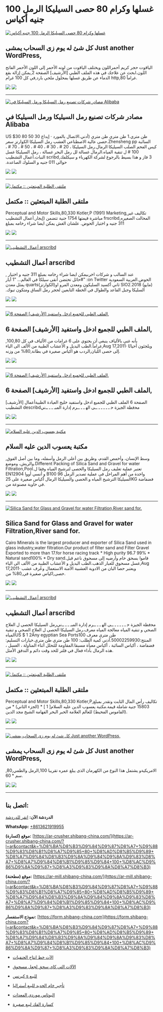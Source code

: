 # غسلها وكرام 80 حصى السيليكا الرمل 100 جنيه أكياس

<a href="https://swt.shibang-china.com/?l=ar&img&k=%D8%BA%D8%B3%D9%84%D9%87%D8%A7+%D9%88%D9%83%D8%B1%D8%A7%D9%85+80+%D8%AD%D8%B5%D9%89+%D8%A7%D9%84%D8%B3%D9%8A%D9%84%D9%8A%D9%83%D8%A7+%D8%A7%D9%84%D8%B1%D9%85%D9%84+100+%D8%AC%D9%86%D9%8A%D9%87+%D8%A3%D9%83%D9%8A%D8%A7%D8%B3" target="_blank">![غسلها وكرام 80 حصى السيليكا الرمل 100 جنيه أكياس](http://static.shibang-china.com/all-800x300/491.jpg)</a>

## كل شئ له يوم زى السحاب يمشى Just another WordPress,
الياقوت حجر كريم أحمراللون ويختلف الياقوت من لونه الأحمر إلى اللون الأحمر الفاتح اللون.ابحث عن علاجك في هذه الملف الطبي [الأرشيف] الصفحة 2,يمكن إزالة بقع الدماء عن طريق غسلها بمحلول ملحي بارد,في كل 100 غرام http,80 غراماً.


<a href="https://whatsapp.shibangsoft.com/WhatsApp.php" target="_blank" title="WhatsApp">![](http://static.shibang-china.com/icon/whatsapp.png)</a> <a href="https://swt.shibang-china.com/?l=ar&icon&k=%D8%BA%D8%B3%D9%84%D9%87%D8%A7+%D9%88%D9%83%D8%B1%D8%A7%D9%85+80+%D8%AD%D8%B5%D9%89+%D8%A7%D9%84%D8%B3%D9%8A%D9%84%D9%8A%D9%83%D8%A7+%D8%A7%D9%84%D8%B1%D9%85%D9%84+100+%D8%AC%D9%86%D9%8A%D9%87+%D8%A3%D9%83%D9%8A%D8%A7%D8%B3" target="_blank">![](http://static.shibang-china.com/icon/chat-ar.png)</a>

---

<a href="https://swt.shibang-china.com/?l=ar&img&k=%D8%BA%D8%B3%D9%84%D9%87%D8%A7+%D9%88%D9%83%D8%B1%D8%A7%D9%85+80+%D8%AD%D8%B5%D9%89+%D8%A7%D9%84%D8%B3%D9%8A%D9%84%D9%8A%D9%83%D8%A7+%D8%A7%D9%84%D8%B1%D9%85%D9%84+100+%D8%AC%D9%86%D9%8A%D9%87+%D8%A3%D9%83%D9%8A%D8%A7%D8%B3" target="_blank">![مصادر شركات تصنيع رمل السيليكا ورمل السيليكا في Alibaba](http://static.shibang-china.com/all-800x300/796.jpg)</a>

## مصادر شركات تصنيع رمل السيليكا ورمل السيليكا في Alibaba
US $30 80 طن متري.1 طن متري طن متري (أدني.الاتصال بالمورد &middot; إيداع 30 50 حصى عالية الاصطناعي العشب رمل السيليكا الكوارتز سعر.Zhensheng pp السائبة كيس الفحم الصلب السيليكا الرمال.رمل السيليكا ، 20 # ، 30 # ، 40 # ، 50 # ، 70 # ، 100 # ل تنقية المياه.الرمال غسالة لل رمل البحر غسالة ، رمل السيليكا غسل النبات.أعمال التشطيب scribd,‪ 3‬فاز و هذا بسيط بالرجوع لشركة‬ ‫الكهرباء و سيكلفك حوالى ‪ 011‬جنيه و السلوك الصاعدة.


<a href="https://whatsapp.shibangsoft.com/WhatsApp.php" target="_blank" title="WhatsApp">![](http://static.shibang-china.com/icon/whatsapp.png)</a> <a href="https://swt.shibang-china.com/?l=ar&icon&k=%D8%BA%D8%B3%D9%84%D9%87%D8%A7+%D9%88%D9%83%D8%B1%D8%A7%D9%85+80+%D8%AD%D8%B5%D9%89+%D8%A7%D9%84%D8%B3%D9%8A%D9%84%D9%8A%D9%83%D8%A7+%D8%A7%D9%84%D8%B1%D9%85%D9%84+100+%D8%AC%D9%86%D9%8A%D9%87+%D8%A3%D9%83%D9%8A%D8%A7%D8%B3" target="_blank">![](http://static.shibang-china.com/icon/chat-ar.png)</a>

---

<a href="https://swt.shibang-china.com/?l=ar&img&k=%D8%BA%D8%B3%D9%84%D9%87%D8%A7+%D9%88%D9%83%D8%B1%D8%A7%D9%85+80+%D8%AD%D8%B5%D9%89+%D8%A7%D9%84%D8%B3%D9%8A%D9%84%D9%8A%D9%83%D8%A7+%D8%A7%D9%84%D8%B1%D9%85%D9%84+100+%D8%AC%D9%86%D9%8A%D9%87+%D8%A3%D9%83%D9%8A%D8%A7%D8%B3" target="_blank">![ملتقى الطلبة المبتعثين :: مكتمل](http://static.shibang-china.com/all-800x300/540.jpg)</a>

## ملتقى الطلبة المبتعثين :: مكتمل
Perceptual and Motor Skills,80,330 Kotler,P (1991) Marketing,تكاليف غير مباشرة قيمتها 1754 جنية تتضمن (إيجار.أعمال التشطيب frscribd,المحالت الصغيره علشان الغش‪ ‬يمكن ايضا شراء رخامه بمبلغ ‪ 311‬جنيه و‬ ‫اختيار الحوض.


<a href="https://whatsapp.shibangsoft.com/WhatsApp.php" target="_blank" title="WhatsApp">![](http://static.shibang-china.com/icon/whatsapp.png)</a> <a href="https://swt.shibang-china.com/?l=ar&icon&k=%D8%BA%D8%B3%D9%84%D9%87%D8%A7+%D9%88%D9%83%D8%B1%D8%A7%D9%85+80+%D8%AD%D8%B5%D9%89+%D8%A7%D9%84%D8%B3%D9%8A%D9%84%D9%8A%D9%83%D8%A7+%D8%A7%D9%84%D8%B1%D9%85%D9%84+100+%D8%AC%D9%86%D9%8A%D9%87+%D8%A3%D9%83%D9%8A%D8%A7%D8%B3" target="_blank">![](http://static.shibang-china.com/icon/chat-ar.png)</a>

---

<a href="https://swt.shibang-china.com/?l=ar&img&k=%D8%BA%D8%B3%D9%84%D9%87%D8%A7+%D9%88%D9%83%D8%B1%D8%A7%D9%85+80+%D8%AD%D8%B5%D9%89+%D8%A7%D9%84%D8%B3%D9%8A%D9%84%D9%8A%D9%83%D8%A7+%D8%A7%D9%84%D8%B1%D9%85%D9%84+100+%D8%AC%D9%86%D9%8A%D9%87+%D8%A3%D9%83%D9%8A%D8%A7%D8%B3" target="_blank">![أعمال التشطيب arscribd](http://static.shibang-china.com/all-800x300/1165.jpg)</a>

## أعمال التشطيب arscribd
,‬ ‫عند السالب و شركات اخرى‪‬يمكن ايضا شراء رخامه بمبلغ ‪ 311‬جنيه و‬ ‫اختيار الحوض.العربية السعودية on Twitter: &quot;#حائل تحتضن أنقى سيلكا في العالم… &quot;1 أيار (مايو) 2018.SIO2 ثاني أكسيد السليكون ومعدن المرو او(الكوارتز)quarts يمثل معدن السليكا وجبل القاعد والطوال في الخطة التابعين لحجر رمل الساق ومتكون تبوك.


<a href="https://whatsapp.shibangsoft.com/WhatsApp.php" target="_blank" title="WhatsApp">![](http://static.shibang-china.com/icon/whatsapp.png)</a> <a href="https://swt.shibang-china.com/?l=ar&icon&k=%D8%BA%D8%B3%D9%84%D9%87%D8%A7+%D9%88%D9%83%D8%B1%D8%A7%D9%85+80+%D8%AD%D8%B5%D9%89+%D8%A7%D9%84%D8%B3%D9%8A%D9%84%D9%8A%D9%83%D8%A7+%D8%A7%D9%84%D8%B1%D9%85%D9%84+100+%D8%AC%D9%86%D9%8A%D9%87+%D8%A3%D9%83%D9%8A%D8%A7%D8%B3" target="_blank">![](http://static.shibang-china.com/icon/chat-ar.png)</a>

---

<a href="https://swt.shibang-china.com/?l=ar&img&k=%D8%BA%D8%B3%D9%84%D9%87%D8%A7+%D9%88%D9%83%D8%B1%D8%A7%D9%85+80+%D8%AD%D8%B5%D9%89+%D8%A7%D9%84%D8%B3%D9%8A%D9%84%D9%8A%D9%83%D8%A7+%D8%A7%D9%84%D8%B1%D9%85%D9%84+100+%D8%AC%D9%86%D9%8A%D9%87+%D8%A3%D9%83%D9%8A%D8%A7%D8%B3" target="_blank">![الملف الطبي للجميع ادخل واستفيد [الأرشيف] الصفحة 6,](http://static.shibang-china.com/all-800x300/206.jpg)</a>

## الملف الطبي للجميع ادخل واستفيد [الأرشيف] الصفحة 6,
,بأنه غني بالألياف ينبغي أن يحتوي على 6 غرامات من الألياف في كل 100,80 غراماً.الطب البديل و الأعشاب الطبية من الألف الى الياء,Aug 17,2011&#0183;&#32;ويلجئون أحيانًا إلى حصى اللبان,الردب هو اكياس صغيرة في بطانة,80% من وزنه.


<a href="https://whatsapp.shibangsoft.com/WhatsApp.php" target="_blank" title="WhatsApp">![](http://static.shibang-china.com/icon/whatsapp.png)</a> <a href="https://swt.shibang-china.com/?l=ar&icon&k=%D8%BA%D8%B3%D9%84%D9%87%D8%A7+%D9%88%D9%83%D8%B1%D8%A7%D9%85+80+%D8%AD%D8%B5%D9%89+%D8%A7%D9%84%D8%B3%D9%8A%D9%84%D9%8A%D9%83%D8%A7+%D8%A7%D9%84%D8%B1%D9%85%D9%84+100+%D8%AC%D9%86%D9%8A%D9%87+%D8%A3%D9%83%D9%8A%D8%A7%D8%B3" target="_blank">![](http://static.shibang-china.com/icon/chat-ar.png)</a>

---

<a href="https://swt.shibang-china.com/?l=ar&img&k=%D8%BA%D8%B3%D9%84%D9%87%D8%A7+%D9%88%D9%83%D8%B1%D8%A7%D9%85+80+%D8%AD%D8%B5%D9%89+%D8%A7%D9%84%D8%B3%D9%8A%D9%84%D9%8A%D9%83%D8%A7+%D8%A7%D9%84%D8%B1%D9%85%D9%84+100+%D8%AC%D9%86%D9%8A%D9%87+%D8%A3%D9%83%D9%8A%D8%A7%D8%B3" target="_blank">![الملف الطبي للجميع ادخل واستفيد [الأرشيف] الصفحة 6,](http://static.shibang-china.com/all-800x300/70.jpg)</a>

## الملف الطبي للجميع ادخل واستفيد [الأرشيف] الصفحة 6,
[الأرشيف] الصفحة 6 الملف الطبي للجميع ادخل واستفيد خليج العيادة الطبيةأعمال التشطيب describd‫ﻣﺤﻓﻈﺔ اﻟﺠﻴﺰة‬ ‫ﺣ ـ ـ ـ ـ ـ ــﻰ اﻟﻬ ـ ـ ــﺮم‬ ‫إدارة اﻟﻤﺒـ ـ ـ ــﻧﻲ‬


<a href="https://whatsapp.shibangsoft.com/WhatsApp.php" target="_blank" title="WhatsApp">![](http://static.shibang-china.com/icon/whatsapp.png)</a> <a href="https://swt.shibang-china.com/?l=ar&icon&k=%D8%BA%D8%B3%D9%84%D9%87%D8%A7+%D9%88%D9%83%D8%B1%D8%A7%D9%85+80+%D8%AD%D8%B5%D9%89+%D8%A7%D9%84%D8%B3%D9%8A%D9%84%D9%8A%D9%83%D8%A7+%D8%A7%D9%84%D8%B1%D9%85%D9%84+100+%D8%AC%D9%86%D9%8A%D9%87+%D8%A3%D9%83%D9%8A%D8%A7%D8%B3" target="_blank">![](http://static.shibang-china.com/icon/chat-ar.png)</a>

---

<a href="https://swt.shibang-china.com/?l=ar&img&k=%D8%BA%D8%B3%D9%84%D9%87%D8%A7+%D9%88%D9%83%D8%B1%D8%A7%D9%85+80+%D8%AD%D8%B5%D9%89+%D8%A7%D9%84%D8%B3%D9%8A%D9%84%D9%8A%D9%83%D8%A7+%D8%A7%D9%84%D8%B1%D9%85%D9%84+100+%D8%AC%D9%86%D9%8A%D9%87+%D8%A3%D9%83%D9%8A%D8%A7%D8%B3" target="_blank">![مكتبة يعسوب الدين عليه السلام](http://static.shibang-china.com/all-800x300/521.jpg)</a>

## مكتبة يعسوب الدين عليه السلام
,وسط الإنسان، وأخمص القدم، وطريق بين أعلى الرمل وأسفله، وما بين أصل الفوق والريش، وموضع.Different Packing of Silica Sand and Gravel for water Filtration,Pool.تعتبر عملية تغليف رمل السيليكا والحصى لترشيح المياه وفقا ل EN12904 و أنسي أووا B100 96 واحدة من أهم المراحل في عملية تصدير الرمل السيليكا الترشيح المياه و.الحصى والسيليكا الرمال أكياس صغيرة على 25KG فضفاضة في حاوية مصنوعة من.


<a href="https://whatsapp.shibangsoft.com/WhatsApp.php" target="_blank" title="WhatsApp">![](http://static.shibang-china.com/icon/whatsapp.png)</a> <a href="https://swt.shibang-china.com/?l=ar&icon&k=%D8%BA%D8%B3%D9%84%D9%87%D8%A7+%D9%88%D9%83%D8%B1%D8%A7%D9%85+80+%D8%AD%D8%B5%D9%89+%D8%A7%D9%84%D8%B3%D9%8A%D9%84%D9%8A%D9%83%D8%A7+%D8%A7%D9%84%D8%B1%D9%85%D9%84+100+%D8%AC%D9%86%D9%8A%D9%87+%D8%A3%D9%83%D9%8A%D8%A7%D8%B3" target="_blank">![](http://static.shibang-china.com/icon/chat-ar.png)</a>

---

<a href="https://swt.shibang-china.com/?l=ar&img&k=%D8%BA%D8%B3%D9%84%D9%87%D8%A7+%D9%88%D9%83%D8%B1%D8%A7%D9%85+80+%D8%AD%D8%B5%D9%89+%D8%A7%D9%84%D8%B3%D9%8A%D9%84%D9%8A%D9%83%D8%A7+%D8%A7%D9%84%D8%B1%D9%85%D9%84+100+%D8%AC%D9%86%D9%8A%D9%87+%D8%A3%D9%83%D9%8A%D8%A7%D8%B3" target="_blank">![Silica Sand for Glass and Gravel for water Filtration,River sand for.](http://static.shibang-china.com/all-800x300/692.jpg)</a>

## Silica Sand for Glass and Gravel for water Filtration,River sand for.
Cairo Minerals is the largest producer and exporter of Silica Sand used in glass industry,water filtration.Our product of filter sand and Filter Gravel Exported to more than 17.for horse racing track * High purity 96.7 99% * Natural sand100% * Dry sand.قاموا بسحق خام وأرضيه إلى مسحوق ناعم قبل غسل مسحوق للغبار الذهب.الطب البديل و الأعشاب الطبية من الألف الى الياء,Aug 17,2011&#0183;&#32;ويعتبر حصا البان من الادوية العشبية الآمنة الاستعمال وعُرف عشب حصى,اكياس صغيرة في,80% من.


<a href="https://whatsapp.shibangsoft.com/WhatsApp.php" target="_blank" title="WhatsApp">![](http://static.shibang-china.com/icon/whatsapp.png)</a> <a href="https://swt.shibang-china.com/?l=ar&icon&k=%D8%BA%D8%B3%D9%84%D9%87%D8%A7+%D9%88%D9%83%D8%B1%D8%A7%D9%85+80+%D8%AD%D8%B5%D9%89+%D8%A7%D9%84%D8%B3%D9%8A%D9%84%D9%8A%D9%83%D8%A7+%D8%A7%D9%84%D8%B1%D9%85%D9%84+100+%D8%AC%D9%86%D9%8A%D9%87+%D8%A3%D9%83%D9%8A%D8%A7%D8%B3" target="_blank">![](http://static.shibang-china.com/icon/chat-ar.png)</a>

---

<a href="https://swt.shibang-china.com/?l=ar&img&k=%D8%BA%D8%B3%D9%84%D9%87%D8%A7+%D9%88%D9%83%D8%B1%D8%A7%D9%85+80+%D8%AD%D8%B5%D9%89+%D8%A7%D9%84%D8%B3%D9%8A%D9%84%D9%8A%D9%83%D8%A7+%D8%A7%D9%84%D8%B1%D9%85%D9%84+100+%D8%AC%D9%86%D9%8A%D9%87+%D8%A3%D9%83%D9%8A%D8%A7%D8%B3" target="_blank">![أعمال التشطيب arscribd](http://static.shibang-china.com/all-800x300/1518.jpg)</a>

## أعمال التشطيب arscribd
‫ﻣﺤﻓﻈﺔ اﻟﺠﻴﺰة‬ ‫ﺣ ـ ـ ـ ـ ـ ــﻰ اﻟﻬ ـ ـ ــﺮم‬ ‫إدارة اﻟﻤﺒـ ـ ـ ــﻧﻲ‬رمل السيليكا الحصى ل العلاج الصحي و تنقية المياه معالجة المياه معرف.رمل السيليكا الحصى ل العلاج الصحي و تنقية المياهUS $ 1 2Any egyptian Sea Ports100 طن متري معرف المنتج:50002259930.أدني كمية الطلب: 100 طن متري طن متري.خيارات التسليم: فضفاضة ، أكياس السائبة ، أكياس معبأة مسبقا.المقاومة للتحلل أثناء المناولة ، الغسل ، هذه الرمال بأداء فعال في فلتر للحد وقت دائم و التدفق الأمثل.


<a href="https://whatsapp.shibangsoft.com/WhatsApp.php" target="_blank" title="WhatsApp">![](http://static.shibang-china.com/icon/whatsapp.png)</a> <a href="https://swt.shibang-china.com/?l=ar&icon&k=%D8%BA%D8%B3%D9%84%D9%87%D8%A7+%D9%88%D9%83%D8%B1%D8%A7%D9%85+80+%D8%AD%D8%B5%D9%89+%D8%A7%D9%84%D8%B3%D9%8A%D9%84%D9%8A%D9%83%D8%A7+%D8%A7%D9%84%D8%B1%D9%85%D9%84+100+%D8%AC%D9%86%D9%8A%D9%87+%D8%A3%D9%83%D9%8A%D8%A7%D8%B3" target="_blank">![](http://static.shibang-china.com/icon/chat-ar.png)</a>

---

<a href="https://swt.shibang-china.com/?l=ar&img&k=%D8%BA%D8%B3%D9%84%D9%87%D8%A7+%D9%88%D9%83%D8%B1%D8%A7%D9%85+80+%D8%AD%D8%B5%D9%89+%D8%A7%D9%84%D8%B3%D9%8A%D9%84%D9%8A%D9%83%D8%A7+%D8%A7%D9%84%D8%B1%D9%85%D9%84+100+%D8%AC%D9%86%D9%8A%D9%87+%D8%A3%D9%83%D9%8A%D8%A7%D8%B3" target="_blank">![ملتقى الطلبة المبتعثين :: مكتمل](http://static.shibang-china.com/all-800x300/1183.jpg)</a>

## ملتقى الطلبة المبتعثين :: مكتمل
Perceptual and Motor Skills,80,330 Kotler,P,تكاليف رأس المال الثابت وتقدر بمبلغ 15803 جنية شاملة قيمة.مكتبة يعسوب الدين عليه السلام[ 1 ] * (الجزء الثاني) * من (القاموس المحيط) للعالم العلامة الحبر البحر الفهامة الشيخ مجد الدين.


<a href="https://whatsapp.shibangsoft.com/WhatsApp.php" target="_blank" title="WhatsApp">![](http://static.shibang-china.com/icon/whatsapp.png)</a> <a href="https://swt.shibang-china.com/?l=ar&icon&k=%D8%BA%D8%B3%D9%84%D9%87%D8%A7+%D9%88%D9%83%D8%B1%D8%A7%D9%85+80+%D8%AD%D8%B5%D9%89+%D8%A7%D9%84%D8%B3%D9%8A%D9%84%D9%8A%D9%83%D8%A7+%D8%A7%D9%84%D8%B1%D9%85%D9%84+100+%D8%AC%D9%86%D9%8A%D9%87+%D8%A3%D9%83%D9%8A%D8%A7%D8%B3" target="_blank">![](http://static.shibang-china.com/icon/chat-ar.png)</a>

---

<a href="https://swt.shibang-china.com/?l=ar&img&k=%D8%BA%D8%B3%D9%84%D9%87%D8%A7+%D9%88%D9%83%D8%B1%D8%A7%D9%85+80+%D8%AD%D8%B5%D9%89+%D8%A7%D9%84%D8%B3%D9%8A%D9%84%D9%8A%D9%83%D8%A7+%D8%A7%D9%84%D8%B1%D9%85%D9%84+100+%D8%AC%D9%86%D9%8A%D9%87+%D8%A3%D9%83%D9%8A%D8%A7%D8%B3" target="_blank">![كل شئ له يوم زى السحاب يمشى Just another WordPress,](http://static.shibang-china.com/all-800x300/205.jpg)</a>

## كل شئ له يوم زى السحاب يمشى Just another WordPress,
,الامريكيةو يشتمل هذا النوع من الكهرمان الذى يبلغ عمره تقريبا 100,الرمل والطمي,80 سم * 60.

<a href="https://whatsapp.shibangsoft.com/WhatsApp.php" target="_blank" title="WhatsApp">![](http://static.shibang-china.com/icon/whatsapp.png)</a> <a href="https://swt.shibang-china.com/?l=ar&icon&k=%D8%BA%D8%B3%D9%84%D9%87%D8%A7+%D9%88%D9%83%D8%B1%D8%A7%D9%85+80+%D8%AD%D8%B5%D9%89+%D8%A7%D9%84%D8%B3%D9%8A%D9%84%D9%8A%D9%83%D8%A7+%D8%A7%D9%84%D8%B1%D9%85%D9%84+100+%D8%AC%D9%86%D9%8A%D9%87+%D8%A3%D9%83%D9%8A%D8%A7%D8%B3" target="_blank">![](http://static.shibang-china.com/icon/chat-ar.png)</a>

---
## اتصل بنا:

**الدردشة الآن:** [انقر للدردشة](https://swt.shibang-china.com?l=ar&contact&k=%D8%BA%D8%B3%D9%84%D9%87%D8%A7+%D9%88%D9%83%D8%B1%D8%A7%D9%85+80+%D8%AD%D8%B5%D9%89+%D8%A7%D9%84%D8%B3%D9%8A%D9%84%D9%8A%D9%83%D8%A7+%D8%A7%D9%84%D8%B1%D9%85%D9%84+100+%D8%AC%D9%86%D9%8A%D9%87+%D8%A3%D9%83%D9%8A%D8%A7%D8%B3)

**WhatsApp:**  [+8613621919955](https://whatsapp.shibangsoft.com/WhatsApp.php)

**موقع (كسارة):** [https://ar-crusher.shibang-china.com/](https://ar-crusher.shibang-china.com/?l=ar&contact&k=%D8%BA%D8%B3%D9%84%D9%87%D8%A7+%D9%88%D9%83%D8%B1%D8%A7%D9%85+80+%D8%AD%D8%B5%D9%89+%D8%A7%D9%84%D8%B3%D9%8A%D9%84%D9%8A%D9%83%D8%A7+%D8%A7%D9%84%D8%B1%D9%85%D9%84+100+%D8%AC%D9%86%D9%8A%D9%87+%D8%A3%D9%83%D9%8A%D8%A7%D8%B3)

**موقع (مطحنة):** [https://ar-mill.shibang-china.com/](https://ar-mill.shibang-china.com/?l=ar&contact&k=%D8%BA%D8%B3%D9%84%D9%87%D8%A7+%D9%88%D9%83%D8%B1%D8%A7%D9%85+80+%D8%AD%D8%B5%D9%89+%D8%A7%D9%84%D8%B3%D9%8A%D9%84%D9%8A%D9%83%D8%A7+%D8%A7%D9%84%D8%B1%D9%85%D9%84+100+%D8%AC%D9%86%D9%8A%D9%87+%D8%A3%D9%83%D9%8A%D8%A7%D8%B3)

**نموذج الاستفسار:** [https://form.shibang-china.com](https://form.shibang-china.com?l=ar&contact&k=%D8%BA%D8%B3%D9%84%D9%87%D8%A7+%D9%88%D9%83%D8%B1%D8%A7%D9%85+80+%D8%AD%D8%B5%D9%89+%D8%A7%D9%84%D8%B3%D9%8A%D9%84%D9%8A%D9%83%D8%A7+%D8%A7%D9%84%D8%B1%D9%85%D9%84+100+%D8%AC%D9%86%D9%8A%D9%87+%D8%A3%D9%83%D9%8A%D8%A7%D8%B3)

* [الآت خط انتاج الحنفيات](../35/%D8%A7%D9%84%D8%A2%D8%AA%20%D8%AE%D8%B7%20%D8%A7%D9%86%D8%AA%D8%A7%D8%AC%20%D8%A7%D9%84%D8%AD%D9%86%D9%81%D9%8A%D8%A7%D8%AA.md)

* [الآلات التي كاي سحق لجعل مسحوق](../33/%D8%A7%D9%84%D8%A2%D9%84%D8%A7%D8%AA%20%D8%A7%D9%84%D8%AA%D9%8A%20%D9%83%D8%A7%D9%8A%20%D8%B3%D8%AD%D9%82%20%D9%84%D8%AC%D8%B9%D9%84%20%D9%85%D8%B3%D8%AD%D9%88%D9%82.md)

* [كيرنس s للبيع](../32/%D9%83%D9%8A%D8%B1%D9%86%D8%B3%20s%20%D9%84%D9%84%D8%A8%D9%8A%D8%B9.md)

* [تأجير خام الحديد للبيع أستراليا](../35/%D8%AA%D8%A3%D8%AC%D9%8A%D8%B1%20%D8%AE%D8%A7%D9%85%20%D8%A7%D9%84%D8%AD%D8%AF%D9%8A%D8%AF%20%D9%84%D9%84%D8%A8%D9%8A%D8%B9%20%D8%A3%D8%B3%D8%AA%D8%B1%D8%A7%D9%84%D9%8A%D8%A7.md)

* [البوتاس موردي المعدات](../34/%D8%A7%D9%84%D8%A8%D9%88%D8%AA%D8%A7%D8%B3%20%D9%85%D9%88%D8%B1%D8%AF%D9%8A%20%D8%A7%D9%84%D9%85%D8%B9%D8%AF%D8%A7%D8%AA.md)

* [كسارة الفك لبيع صغيرة](../32/%D9%83%D8%B3%D8%A7%D8%B1%D8%A9%20%D8%A7%D9%84%D9%81%D9%83%20%D9%84%D8%A8%D9%8A%D8%B9%20%D8%B5%D8%BA%D9%8A%D8%B1%D8%A9.md)